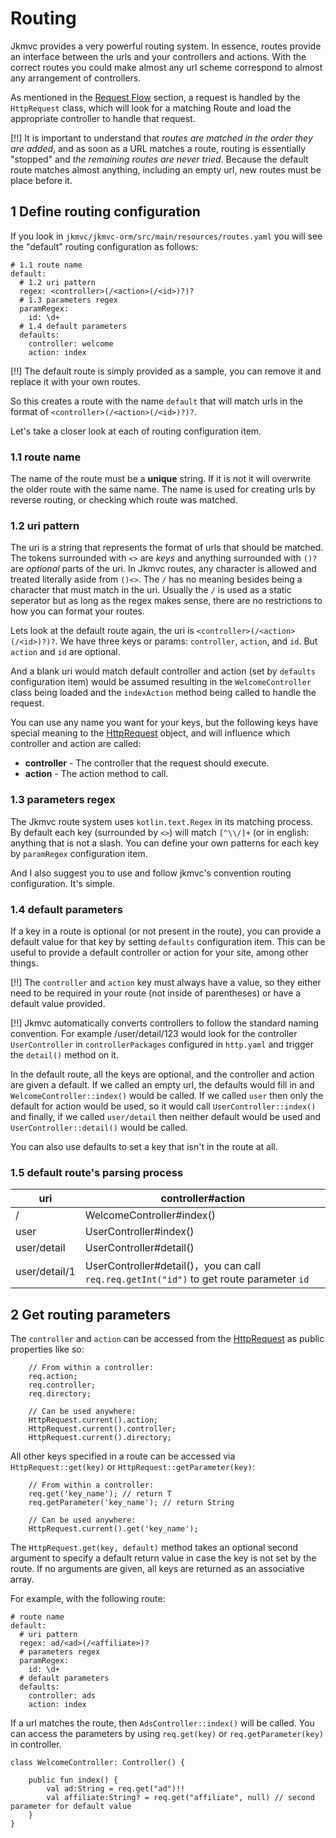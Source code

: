 # Routing

Jkmvc provides a very powerful routing system.  In essence, routes provide an interface between the urls and your controllers and actions.  With the correct routes you could make almost any url scheme correspond to almost any arrangement of controllers.

As mentioned in the [Request Flow](flow.md) section, a request is handled by the `HttpRequest` class, which will look for a matching Route and load the appropriate controller to handle that request.

[!!] It is important to understand that *routes are matched in the order they are added*, and as soon as a URL matches a route, routing is essentially "stopped" and *the remaining routes are never tried*.  Because the default route matches almost anything, including an empty url, new routes must be place before it.

## 1 Define routing configuration

If you look in `jkmvc/jkmvc-orm/src/main/resources/routes.yaml` you will see the "default" routing configuration as follows:

```
# 1.1 route name
default:
  # 1.2 uri pattern
  regex: <controller>(/<action>(/<id>)?)?
  # 1.3 parameters regex
  paramRegex:
    id: \d+
  # 1.4 default parameters
  defaults:
    controller: welcome
    action: index
```

[!!] The default route is simply provided as a sample, you can remove it and replace it with your own routes.

So this creates a route with the name `default` that will match urls in the format of `<controller>(/<action>(/<id>)?)?`.  

Let's take a closer look at each of routing configuration item.

### 1.1 route name

The name of the route must be a **unique** string.  If it is not it will overwrite the older route with the same name. The name is used for creating urls by reverse routing, or checking which route was matched.

### 1.2 uri pattern

The uri is a string that represents the format of urls that should be matched.  The tokens surrounded with `<>` are *keys* and anything surrounded with `()?` are *optional* parts of the uri. In Jkmvc routes, any character is allowed and treated literally aside from `()<>`.  The `/` has no meaning besides being a character that must match in the uri.  Usually the `/` is used as a static seperator but as long as the regex makes sense, there are no restrictions to how you can format your routes.

Lets look at the default route again, the uri is `<controller>(/<action>(/<id>)?)?`.  We have three keys or params: `controller`, `action`, and `id`. But `action` and `id` are optional.

And a blank uri would match default controller and action (set by `defaults` configuration item) would be assumed resulting in the `WelcomeController` class being loaded and the `indexAction` method being called to handle the request.

You can use any name you want for your keys, but the following keys have special meaning to the [HttpRequest](request.md) object, and will influence which controller and action are called:

 * **controller** - The controller that the request should execute.
 * **action** - The action method to call.

### 1.3 parameters regex

The Jkmvc route system uses `kotlin.text.Regex` in its matching process.  By default each key (surrounded by `<>`) will match `[^\\/]+` (or in english: anything that is not a slash.  You can define your own patterns for each key by `paramRegex` configuration item.

And I also suggest you to use and follow jkmvc's convention routing configuration. It's simple.

### 1.4 default parameters

If a key in a route is optional (or not present in the route), you can provide a default value for that key by setting `defaults` configuration item.  This can be useful to provide a default controller or action for your site, among other things.

[!!] The `controller` and `action` key must always have a value, so they either need to be required in your route (not inside of parentheses) or have a default value provided.

[!!] Jkmvc automatically converts controllers to follow the standard naming convention. For example /user/detail/123 would look for the controller `UserController` in `controllerPackages` configured in `http.yaml` and trigger the `detail()` method on it.

In the default route, all the keys are optional, and the controller and action are given a default.   If we called an empty url, the defaults would fill in and `WelcomeController::index()` would be called.  If we called `user` then only the default for action would be used, so it would call `UserController::index()` and finally, if we called `user/detail` then neither default would be used and `UserController::detail()` would be called.

You can also use defaults to set a key that isn't in the route at all.

### 1.5 default route's parsing process

uri | controller#action
--- | ---
/ | WelcomeController#index()
user | UserController#index()
user/detail | UserController#detail()
user/detail/1 | UserController#detail()，you can call `req.req.getInt("id")` to get route parameter `id`

## 2 Get routing parameters

The `controller` and `action` can be accessed from the [HttpRequest](request.md) as public properties like so:

```
	// From within a controller:
	req.action;
	req.controller;
	req.directory;

	// Can be used anywhere:
	HttpRequest.current().action;
	HttpRequest.current().controller;
	HttpRequest.current().directory;
```

All other keys specified in a route can be accessed via `HttpRequest::get(key)` or `HttpRequest::getParameter(key)`:

```
	// From within a controller:
	req.get('key_name'); // return T
	req.getParameter('key_name'); // return String

	// Can be used anywhere:
	HttpRequest.current().get('key_name');
```

The `HttpRequest.get(key, default)` method takes an optional second argument to specify a default return value in case the key is not set by the route. If no arguments are given, all keys are returned as an associative array.

For example, with the following route:

```
# route name
default:
  # uri pattern
  regex: ad/<ad>(/<affiliate>)?
  # parameters regex
  paramRegex:
    id: \d+
  # default parameters
  defaults:
    controller: ads
    action: index
```

If a url matches the route, then `AdsController::index()` will be called.  You can access the parameters by using  `req.get(key)` or `req.getParameter(key)` in controller.

```
class WelcomeController: Controller() {

    public fun index() {
        val ad:String = req.get("ad")!!
        val affiliate:String? = req.get("affiliate", null) // second parameter for default value
    }
}
```


